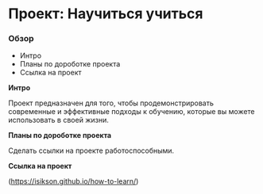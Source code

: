 # Проект: Научиться учиться

### Обзор
* Интро
* Планы по дороботке проекта
* Ссылка на проект

**Интро**

Проект предназначен для того, чтобы продемонстрировать современные и эффективные подходы к обучению, которые вы можете использовать в своей жизни.

**Планы по дороботке проекта**

Сделать ссылки на проекте работоспособными.

**Ссылка на проект**

(https://isikson.github.io/how-to-learn/)